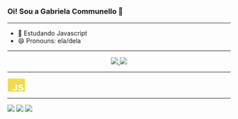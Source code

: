 ### Oi! Sou a Gabriela Communello 👋
<hr>

- 🌱 Estudando Javascript
- 😄 Pronouns: ela/dela
<hr>
<div align="center">
  <a href="https://github.com/gcommunello">
  <img height="180" src="https://github-readme-stats.vercel.app/api?username=gcommunello&show_icons=true&theme=graywhite&include_all_commits=true&count_private=true"/>
  <img height="80" src="https://github-readme-stats.vercel.app/api/top-langs/?username=gcommunello&layout=compact&langs_count=7&theme=graywhite"/>
</div>
<hr>
<div style="display: inline">
  <img align="center" alt="Gabi-Js" height="30" width="40" src="https://raw.githubusercontent.com/devicons/devicon/master/icons/javascript/javascript-plain.svg">
 </div>
 <hr>
 <div> 
 <a href="https://discord.gg/gcommunello#6091" target="_blank"><img src="https://img.shields.io/badge/Discord-7289DA?style=for-the-badge&logo=discord&logoColor=white" target="_blank"></a> 
  <a href = "mailto:gcommunello@gmail.com"><img src="https://img.shields.io/badge/-Gmail-%23333?style=for-the-badge&logo=gmail&logoColor=white" target="_blank"></a>
  <a href="https://www.linkedin.com/in/gcommunello" target="_blank"><img src="https://img.shields.io/badge/-LinkedIn-%230077B5?style=for-the-badge&logo=linkedin&logoColor=white" target="_blank"></a> 
 
